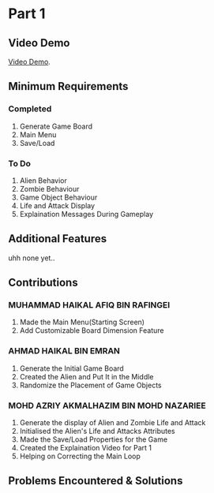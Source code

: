 # Part 1

## Video Demo

[Video Demo](https://youtu.be/gNlyIeWqJGU).


## Minimum Requirements

### Completed

1. Generate Game Board
2. Main Menu
3. Save/Load

### To Do

1. Alien Behavior
2. Zombie Behaviour
3. Game Object Behaviour
4. Life and Attack Display
5. Explaination Messages During Gameplay


## Additional Features

uhh none yet..


## Contributions

### MUHAMMAD HAIKAL AFIQ BIN RAFINGEI

1. Made the Main Menu(Starting Screen)
2. Add Customizable Board Dimension Feature

### AHMAD HAIKAL BIN EMRAN

1. Generate the Initial Game Board
2. Created the Alien and Put It in the Middle
3. Randomize the Placement of Game Objects

### MOHD AZRIY AKMALHAZIM BIN MOHD NAZARIEE

1. Generate the display of Alien and Zombie Life and Attack
2. Initialised the Alien's Life and Attacks Attributes
3. Made the Save/Load Properties for the Game
4. Created the Explaination Video for Part 1
5. Helping on Correcting the Main Loop 


## Problems Encountered & Solutions

